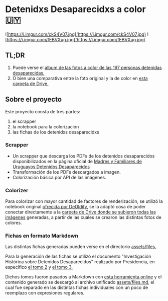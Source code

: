 # Detenidxs Desaparecidxs a color 🇺🇾

![https://i.imgur.com/ckS4V07.jpg](https://i.imgur.com/ckS4V07.jpg)
![https://i.imgur.com/fEBVXug.jpg](https://i.imgur.com/fEBVXug.jpg)

## TL;DR

1. Puede verse el [album de las fotos a color de las 197 personas detenidas desaparecidas.](https://photos.app.goo.gl/fcFYtXymp1AY769B9)
1. O bien una comparativa entre la foto original y la de color en [esta carpeta de Drive.](https://drive.google.com/open?id=16sCjHrZ6648Z46Jmierp14BlaRgCps74)

## Sobre el proyecto

Este proyecto consta de tres partes:

1. el scrapper
1. la notebook para la colorización
1. las fichas de los detenidxs desaparecidxs

### Scrapper

- Un scrapper que descarga los PDFs de los detenidos desaparecidos disponibilizados en la
  página oficial de [Madres y Familiares de Uruguayos Detenidos Desaparecidos](https://desaparecidos.org.uy/desaparecidos/)
- Transformación de los PDFs descargados a imagen.
- Colorización básica por API de las imágenes.

### Colorizer

Para colorizar con mayor cantidad de factores de renderización, se utilizó la notebook original
[ofrecida por DeOldify](https://colab.research.google.com/github/jantic/DeOldify/blob/master/ImageColorizerColab.ipynb),
se la adaptó cosa de poder conectar directamente a la [carpeta de Drive donde se subieron todas las imágenes](https://colab.research.google.com/drive/1-BV3LHjy9nojFy1kJDPQ6pFRfc96cfVG?usp=sharing) generadas,
a partir de las cuales se crearon las distintas fotos de colores.

### Fichas en formato Markdown

Las distintas fichas generadas pueden verse en el directorio [assets/files.](./assets/files)

Para la generación de las fichas se utilizó el documento "Investigación Histórica sobre Detenidos Desaparecidos"
realizado por Presidencia, en específico [el tomo 2](http://archivo.presidencia.gub.uy/_web/noticias/2007/06/tomo2.pdf)
y [el tomo 3.](http://archivo.presidencia.gub.uy/_web/noticias/2007/06/tomo3.pdf)

Dichos tomos fueron pasados a Markdown con [esta herramienta online](https://pdf2md.morethan.io/)
y el contenido generado se descargó al archivo unificado [assets/files.md](./assets/files.md), el cual fue separado en
las distintas fichas individuales con un poco de reemplazo con expresiones regulares.
